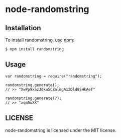 # node-randomstring

## Installation
    
To install randomstring, use [npm](http://github.com/isaacs/npm):

    $ npm install randomstring

## Usage

```
var randomstring = require("randomstring");

randomstring.generate();
// >> "XwPp9xazJ0ku5CZnlmgAx2Dld8SHkAeT"

randomstring.generate(7);
// >> "xqm5wXX"

```

## LICENSE

node-randomstring is licensed under the MIT license.